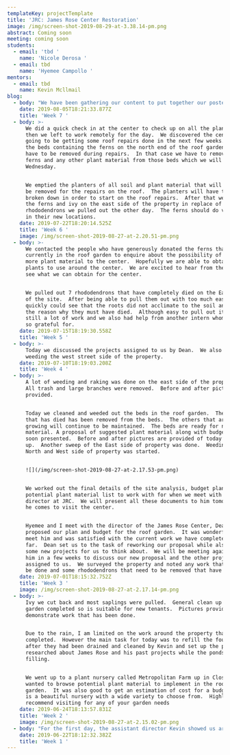 ```yaml
---
templateKey: projectTemplate
title: 'JRC: James Rose Center Restoration'
image: /img/screen-shot-2019-08-29-at-3.38.14-pm.png
abstract: Coming soon
meeting: coming soon
students:
  - email: 'tbd '
    name: 'Nicole Derosa '
  - email: tbd
    name: 'Hyemee Campollo '
mentors:
  - email: tbd
    name: Kevin Mcllmail
blog:
  - body: "We have been gathering our content to put together our poster and video for the STEM presentation on August 8th.   We have finished our poster just needs some more editing and pictures.  The video is coming a long; we have to edit some photos before they are ready to be used.  \r\n\nWe continued to work on our STEM presentation.  When we were done making our final touches we reviewed it over and submitted it.\r\n\nWe practiced presenting our project and put together a bullet sheet to make the presentation as smooth as possible.  Tomorrow we will be presenting our project in front of the STEM administration along with other interns. Wish us luck!"
    date: 2019-08-05T18:21:33.877Z
    title: 'Week 7 '
  - body: >-
      We did a quick check in at the center to check up on all the plants and
      then we left to work remotely for the day.  We discovered the center is
      going to be getting some roof repairs done in the next few weeks.  Some of
      the beds containing the ferns on the north end of the roof garden will
      have to be removed during repairs.  In that case we have to remove the
      ferns and any other plant material from those beds which we will be doing
      Wednesday.  


      We emptied the planters of all soil and plant material that will have to
      be removed for the repairs on the roof.  The planters will have to be
      broken down in order to start on the roof repairs.  After that we planted
      the ferns and ivy on the east side of the property in replace of the
      rhododendrons we pulled out the other day.  The ferns should do very well
      in their new locations.
    date: 2019-07-22T18:20:14.525Z
    title: 'Week 6 '
    image: /img/screen-shot-2019-08-27-at-2.20.51-pm.png
  - body: >-
      We contacted the people who have generously donated the ferns that are
      currently in the roof garden to enquire about the possibility of donating
      more plant material to the center.  Hopefully we are able to obtain some
      plants to use around the center.  We are excited to hear from them and to
      see what we can obtain for the center.  


      We pulled out 7 rhododendrons that have completely died on the East side
      of the site.  After being able to pull them out with too much ease, we
      quickly could see that the roots did not acclimate to the soil and that is
      the reason why they must have died.  Although easy to pull out it was
      still a lot of work and we also had help from another intern whom we were
      so grateful for.
    date: 2019-07-15T18:19:30.558Z
    title: 'Week 5 '
  - body: >-
      Today we discussed the projects assigned to us by Dean.  We also continued
      weeding the west street side of the property.
    date: 2019-07-10T18:19:03.208Z
    title: 'Week 4 '
  - body: >-
      A lot of weeding and raking was done on the east side of the property. 
      All trash and large branches were removed.  Before and after pictures
      provided.


      Today we cleaned and weeded out the beds in the roof garden.  The euonymus
      that has died has been removed from the beds.  The others that are still
      growing will continue to be maintained.  The beds are ready for new plant
      material. A proposal of suggested plant material along with budget will be
      soon presented.  Before and after pictures are provided of today’s clean
      up.  Another sweep of the East side of property was done.  Weeding along
      North and West side of property was started.


      ![](/img/screen-shot-2019-08-27-at-2.17.53-pm.png)


      We worked out the final details of the site analysis, budget plan, and
      potential plant material list to work with for when we meet with Dean, the
      director at JRC.  We will present all these documents to him tomorrow when
      he comes to visit the center.


      Hyemee and I meet with the director of the James Rose Center, Dean, and
      proposed our plan and budget for the roof garden.  It was wonderful to
      meet him and was satisfied with the current work we have completed so
      far.  Dean set us to the task of reworking our proposal while also adding
      some new projects for us to think about.  We will be meeting again with
      him in a few weeks to discuss our new proposal and the other projects he
      assigned to us.  We surveyed the property and noted any work that needs to
      be done and some rhododendrons that need to be removed that have died.
    date: 2019-07-01T18:15:32.752Z
    title: 'Week 3 '
    image: /img/screen-shot-2019-08-27-at-2.17.14-pm.png
  - body: >-
      Ivy we cut back and most saplings were pulled.  General clean up of the
      garden completed so is suitable for new tenants.  Pictures provided
      demonstrate work that has been done.


      Due to the rain, I am limited on the work around the property that can be
      completed.  However the main task for today was to refill the fountains
      after they had been drained and cleaned by Kevin and set up the pumps.  I
      researched about James Rose and his past projects while the ponds were
      filling.  


      We went up to a plant nursery called Metropolitan Farm up in Closter.  We
      wanted to browse potential plant material to implement in the roof
      garden.  It was also good to get an estimation of cost for a budget.  It
      is a beautiful nursery with a wide variety to choose from.  Highly
      recommend visiting for any of your garden needs
    date: 2019-06-24T18:13:57.831Z
    title: 'Week 2 '
    image: /img/screen-shot-2019-08-27-at-2.15.02-pm.png
  - body: "For the first day, the assistant director Kevin showed us around the property.  He explained all about the James Rose Center and gave us a tour of the site.  We then discussed the 3 zones that we would have a particular focus on during our internship.  Each zone has it’s own and different tasks and goals to accomplish.\r\r\n\n* **Zone 1- North Garden**\r\n\nThe North Garden is the backyard of the guesthouse.  Ivy is overgrown and in need of cutting back.  Saplings and weeds need to be pulled and raking of area.  New tenants move in July 1st and we plan to coordinate with them to help reach their desired goals for their yard.  \r\n\n* **Zone 2- Roof Garden**\r\n\nThe Roof Garden gets limited sunlight due to all the trees on the property leaving the planting beds moist and with little to no light.  They want to have more plants on the rooftop garden so we have to find suitable plants for the given conditions.  The ferns on the North side are doing well but ivy and Solomon Seal are sparse.  On the South side euonymus was planted in some of the beds.  Few have not adjusted well to the conditions and died out while others seem to be slowly readjusting and making a comeback.\r\n\n* **Zone 3- East Side of Property**\r\n\nThe East side of the property is in need of cleanup.  It needs to be raked and weeded and large fallen branches and trash removed.  Possibly implement more ivy to provide more privacy to the property from the East side."
    date: 2019-06-22T18:12:32.382Z
    title: 'Week 1 '
---
```


